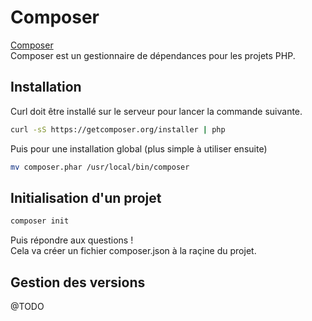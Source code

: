 # Composer
[Composer](https://getcomposer.org)  
Composer est un gestionnaire de dépendances pour les projets PHP.
## Installation
Curl doit être installé sur le serveur pour lancer la commande suivante.
```sh
curl -sS https://getcomposer.org/installer | php
```
Puis pour une installation global (plus simple à utiliser ensuite)
```sh
mv composer.phar /usr/local/bin/composer
```

## Initialisation d'un projet
```sh
composer init
```
Puis répondre aux questions !  
Cela va créer un fichier composer.json à la raçine du projet.

## Gestion des versions
@TODO